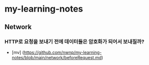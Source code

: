 # my-learning-notes

## Network

### HTTP로 요청을 보내기 전에 데이터들은 암호화가 되어서 보내질까?

- [mv] (https://github.com/nwnp/my-learning-notes/blob/main/network/beforeRequest.md)

